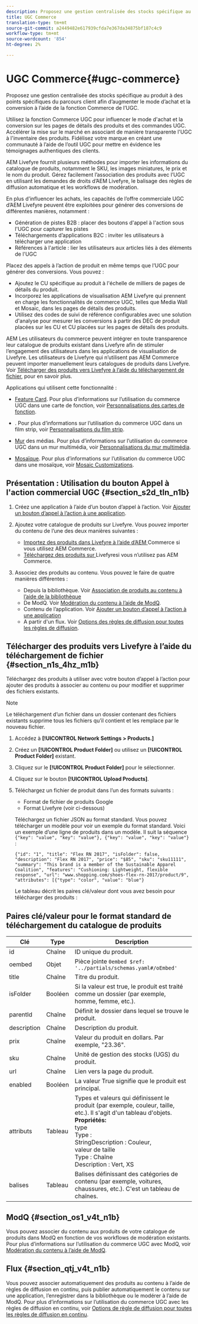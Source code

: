 ```yaml
---
description: Proposez une gestion centralisée des stocks spécifique au produit à des points spécifiques du parcours client afin d’augmenter le mode d’achat et la conversion à l’aide de la fonction Commerce de l’UGC.
title: UGC Commerce
translation-type: tm+mt
source-git-commit: a2449482e617939cfda7e367da34875bf187c4c9
workflow-type: tm+mt
source-wordcount: '854'
ht-degree: 2%

---
```



# UGC Commerce{#ugc-commerce}

Proposez une gestion centralisée des stocks spécifique au produit à des points spécifiques du parcours client afin d’augmenter le mode d’achat et la conversion à l’aide de la fonction Commerce de l’UGC.

Utilisez la fonction Commerce UGC pour influencer le mode d&#39;achat et la conversion sur les pages de détails des produits et des commandes UGC. Accélérer la mise sur le marché en associant de manière transparente l&#39;UGC à l&#39;inventaire des produits. Fidélisez votre marque en créant une communauté à l’aide de l’outil UGC pour mettre en évidence les témoignages authentiques des clients.

AEM Livefyre fournit plusieurs méthodes pour importer les informations du catalogue de produits, notamment le SKU, les images miniatures, le prix et le nom du produit. Gérez facilement l’association des produits avec l’UGC en utilisant les demandes de droits d’AEM Livefyre, le balisage des règles de diffusion automatique et les workflows de modération.

En plus d’influencer les achats, les capacités de l’offre commerciale UGC d’AEM Livefyre peuvent être exploitées pour générer des conversions de différentes manières, notamment :

* Génération de pistes B2B : placer des boutons d&#39;appel à l&#39;action sous l&#39;UGC pour capturer les pistes
* Téléchargements d’applications B2C : inviter les utilisateurs à télécharger une application
* Références à l&#39;article : lier les utilisateurs aux articles liés à des éléments de l&#39;UGC

Placez des appels à l’action de produit en même temps que l’UGC pour générer des conversions. Vous pouvez :

* Ajoutez le CU spécifique au produit à l&#39;échelle de milliers de pages de détails du produit.
* Incorporez les applications de visualisation AEM Livefyre qui prennent en charge les fonctionnalités de commerce UGC, telles que Media Wall et Mosaic, dans les pages de détails des produits.
* Utilisez des codes de suivi de référence configurables avec une solution d&#39;analyse pour mesurer les conversions à partir des DEC de produit placées sur les CU et CU placées sur les pages de détails des produits.

AEM Les utilisateurs du commerce peuvent intégrer en toute transparence leur catalogue de produits existant dans Livefyre afin de stimuler l’engagement des utilisateurs dans les applications de visualisation de Livefyre. Les utilisateurs de Livefyre qui n’utilisent pas AEM Commerce peuvent importer manuellement leurs catalogues de produits dans Livefyre. Voir [Télécharger des produits vers Livefyre à l’aide du téléchargement de fichier](/help/using/c-features-livefyre/c-ugc-commerce.md), pour en savoir plus.

Applications qui utilisent cette fonctionnalité :

* [Feature Card](../c-about-apps/c-feature-card-app/c-feature-card-app.md#c_feature_card_app). Pour plus d’informations sur l’utilisation du commerce UGC dans une carte de fonction, voir [Personnalisations des cartes de fonction](../c-about-apps/c-feature-card-app/c-feature-card-app.md#section_uds_gzm_5y).

* [](../c-about-apps/c-filmstrip-app/c-filmstrip-app.md#concept_jpc_n2j_jbb). Pour plus d’informations sur l’utilisation du commerce UGC dans un film strip, voir [Personnalisations du film strip](../c-about-apps/c-filmstrip-app/c-filmstrip-customizations.md#c_filmstrip_customizations).

* [Mur](../c-about-apps/c-media-wall-app/c-media-wall-app.md#c_media_wall_app) des médias. Pour plus d’informations sur l’utilisation du commerce UGC dans un mur multimédia, voir [Personnalisations du mur multimédia](../c-about-apps/c-media-wall-app/r-media-wall-customizations.md#r_media_wall_customizations).

* [Mosaïque](../c-about-apps/c-mosaic-app/c-mosaic-app.md#c_mosaic_app). Pour plus d’informations sur l’utilisation du commerce UGC dans une mosaïque, voir [Mosaic Customizations](../c-about-apps/c-mosaic-app/c-mosaic-customizations.md#c_mosaic_customizations).

## Présentation : Utilisation du bouton Appel à l&#39;action commercial UGC {#section_s2d_tln_n1b}

1. Créez une application à l’aide d’un bouton d’appel à l’action. Voir [Ajouter un bouton d’appel à l’action à une application](/help/using/c-features-livefyre/c-call-to-action-button.md#task_36190DD1C8204C7793CB7EEA379C2155).
1. Ajoutez votre catalogue de produits sur Livefyre. Vous pouvez importer du contenu de l’une des deux manières suivantes :

   * [Importez des produits dans Livefyre à l’aide d’AEM ](https://helpx.adobe.com/experience-manager/6-4/sites/administering/using/livefyre.html) Commerce si vous utilisez AEM Commerce.
   * [Téléchargez des produits sur ](/help/using/c-features-livefyre/c-ugc-commerce.md) Livefyresi vous n’utilisez pas AEM Commerce.

1. Associez des produits au contenu. Vous pouvez le faire de quatre manières différentes :

   * Depuis la bibliothèque. Voir [Association de produits au contenu à l’aide de la bibliothèque](../c-library/t-associate-products-with-content-using-the-library.md#t_associate_products_with_content_using_the_library)
   * De ModQ. Voir [Modération du contenu à l’aide de ModQ](/help/using/c-features-livefyre/c-about-moderation/c-modq.md).
   * Contenu de l’application. Voir [Ajouter un bouton d’appel à l’action à une application](/help/using/c-features-livefyre/c-call-to-action-button.md)
   * A partir d&#39;un flux. Voir [Options des règles de diffusion pour toutes les règles de diffusion](../c-streams/c-stream-rule-options-for-all-stream-rules.md#c_stream_rule_options_for_all_stream_rules).

## Télécharger des produits vers Livefyre à l’aide du téléchargement de fichier {#section_n1s_4hz_m1b}

Téléchargez des produits à utiliser avec votre bouton d’appel à l’action pour ajouter des produits à associer au contenu ou pour modifier et supprimer des fichiers existants.

>[!NOTE]
>
>Le téléchargement d’un fichier dans un dossier contenant des fichiers existants supprime tous les fichiers qu’il contient et les remplace par le nouveau fichier.

1. Accédez à **[!UICONTROL Network Settings > Products.]**
1. Créez un **[!UICONTROL Product Folder]** ou utilisez un **[!UICONTROL Product Folder]** existant.

1. Cliquez sur le **[!UICONTROL Product Folder]** pour le sélectionner.
1. Cliquez sur le bouton **[!UICONTROL Upload Products]**.
1. Téléchargez un fichier de produit dans l’un des formats suivants :

   * Format de fichier de produits Google
   * Format Livefyre (voir ci-dessous)

   Téléchargez un fichier JSON au format standard. Vous pouvez télécharger un modèle pour voir un exemple du format standard. Voici un exemple d’une ligne de produits dans un modèle. Il suit la séquence `{"key": "value", "key": "value"}, {"key": "value", "key": "value"}` :

   ```
   {"id": "1", "title": "Flex RN 2017", "isFolder": false, "description": "Flex RN 2017", "price": "$85", "sku": "sku11111", "summary": "This brand is a member of the Sustainable Apparel Coalition", "features": "Cushioning: Lightweight, flexible response", "url": "www.shopping.com/shoes-flex-rn-2017/product/9", "attributes": [{"type": "color", "value": "blue"}
   ```

   Le tableau décrit les paires clé/valeur dont vous avez besoin pour télécharger des produits :

## Paires clé/valeur pour le format standard de téléchargement du catalogue de produits

| Clé | Type | Description |
|--- |--- |--- |
| id | Chaîne | ID unique du produit. |
| oembed | Objet | Pièce jointe `0embed $ref: '../partials/schemas.yaml#/oEmbed'` |
| title | Chaîne | Titre du produit. |
| isFolder | Booléen | Si la valeur est true, le produit est traité comme un dossier (par exemple, homme, femme, etc.). |
| parentId | Chaîne | Définit le dossier dans lequel se trouve le produit. |
| description | Chaîne | Description du produit. |
| prix | Chaîne | Valeur du produit en dollars. Par exemple, &quot;23.36&quot;. |
| sku | Chaîne | Unité de gestion des stocks (UGS) du produit. |
| url | Chaîne | Lien vers la page du produit. |
| enabled | Booléen | La valeur True signifie que le produit est principal. |
| attributs | Tableau | Types et valeurs qui définissent le produit (par exemple, couleur, taille, etc.). Il s&#39;agit d&#39;un tableau d&#39;objets.</br>**Propriétés:** </br>type  </br>Type : </br>StringDescription : Couleur,  </br>valeur de taille  </br>Type : Chaîne  </br>Description : Vert, XS |
| balises | Tableau | Balises définissant des catégories de contenu (par exemple, voitures, chaussures, etc.). C&#39;est un tableau de chaînes. |

## ModQ {#section_os1_v4t_n1b}

Vous pouvez associer du contenu aux produits de votre catalogue de produits dans ModQ en fonction de vos workflows de modération existants. Pour plus d’informations sur l’utilisation du commerce UGC avec ModQ, voir [Modération du contenu à l’aide de ModQ](/help/using/c-features-livefyre/c-about-moderation/c-moderate-content-using-app-content.md).

## Flux {#section_qtj_v4t_n1b}

Vous pouvez associer automatiquement des produits au contenu à l’aide de règles de diffusion en continu, puis publier automatiquement le contenu sur une application, l’enregistrer dans la bibliothèque ou le modérer à l’aide de ModQ. Pour plus d’informations sur l’utilisation du commerce UGC avec les règles de diffusion en continu, voir [Options de règle de diffusion pour toutes les règles de diffusion en continu](../c-streams/c-stream-rule-options-for-all-stream-rules.md#c_stream_rule_options_for_all_stream_rules).

